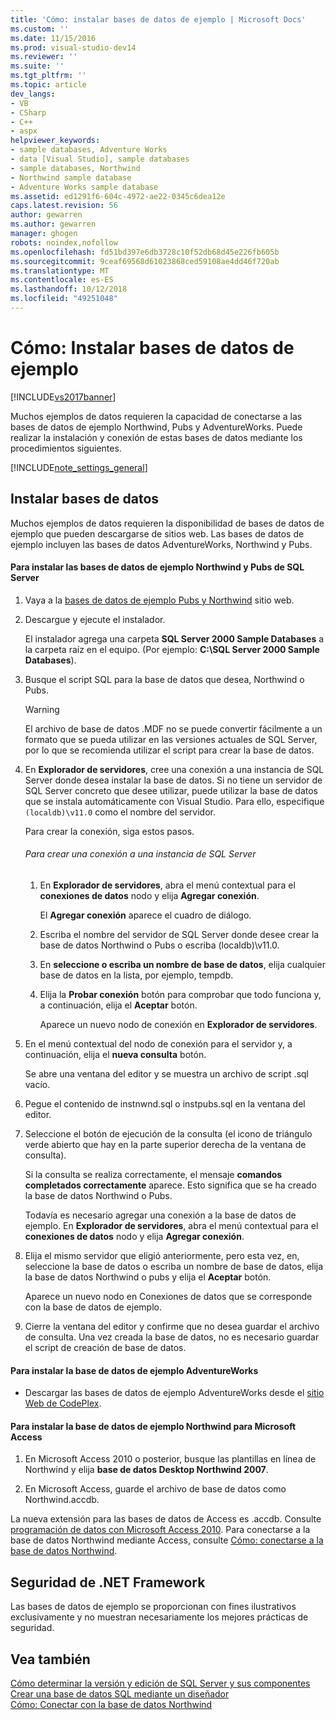 ```yaml
---
title: 'Cómo: instalar bases de datos de ejemplo | Microsoft Docs'
ms.custom: ''
ms.date: 11/15/2016
ms.prod: visual-studio-dev14
ms.reviewer: ''
ms.suite: ''
ms.tgt_pltfrm: ''
ms.topic: article
dev_langs:
- VB
- CSharp
- C++
- aspx
helpviewer_keywords:
- sample databases, Adventure Works
- data [Visual Studio], sample databases
- sample databases, Northwind
- Northwind sample database
- Adventure Works sample database
ms.assetid: ed1291f6-604c-4972-ae22-0345c6dea12e
caps.latest.revision: 56
author: gewarren
ms.author: gewarren
manager: ghogen
robots: noindex,nofollow
ms.openlocfilehash: fd51bd397e6db3728c10f52db68d45e226fb605b
ms.sourcegitcommit: 9ceaf69568d61023868ced59108ae4dd46f720ab
ms.translationtype: MT
ms.contentlocale: es-ES
ms.lasthandoff: 10/12/2018
ms.locfileid: "49251048"
---
```

# <a name="how-to-install-sample-databases"></a>Cómo: Instalar bases de datos de ejemplo
[!INCLUDE[vs2017banner](../includes/vs2017banner.md)]

Muchos ejemplos de datos requieren la capacidad de conectarse a las bases de datos de ejemplo Northwind, Pubs y AdventureWorks. Puede realizar la instalación y conexión de estas bases de datos mediante los procedimientos siguientes.  
  
 [!INCLUDE[note_settings_general](../includes/note-settings-general-md.md)]  
  
## <a name="installing-databases"></a>Instalar bases de datos  
 Muchos ejemplos de datos requieren la disponibilidad de bases de datos de ejemplo que pueden descargarse de sitios web. Las bases de datos de ejemplo incluyen las bases de datos AdventureWorks, Northwind y Pubs.  
  
#### <a name="to-install-the-northwind-and-pubs-sample-databases-for-sql-server"></a>Para instalar las bases de datos de ejemplo Northwind y Pubs de SQL Server  
  
1.  Vaya a la [bases de datos de ejemplo Pubs y Northwind](http://go.microsoft.com/fwlink?linkid=64296) sitio web.  
  
2.  Descargue y ejecute el instalador.  
  
     El instalador agrega una carpeta **SQL Server 2000 Sample Databases** a la carpeta raíz en el equipo. (Por ejemplo: **C:\SQL Server 2000 Sample Databases**).  
  
3.  Busque el script SQL para la base de datos que desea, Northwind o Pubs.  
  
    > [!WARNING]
    >  El archivo de base de datos .MDF no se puede convertir fácilmente a un formato que se pueda utilizar en las versiones actuales de SQL Server, por lo que se recomienda utilizar el script para crear la base de datos.  
  
4.  En **Explorador de servidores**, cree una conexión a una instancia de SQL Server donde desea instalar la base de datos. Si no tiene un servidor de SQL Server concreto que desee utilizar, puede utilizar la base de datos que se instala automáticamente con Visual Studio. Para ello, especifique `(localdb)\v11.0` como el nombre del servidor.  
  
     Para crear la conexión, siga estos pasos.  
  
    ###### <a name="to-create-a-connection-to-an-instance-of-sql-server"></a>Para crear una conexión a una instancia de SQL Server  
  
    1.  En **Explorador de servidores**, abra el menú contextual para el **conexiones de datos** nodo y elija **Agregar conexión**.  
  
         El **Agregar conexión** aparece el cuadro de diálogo.  
  
    2.  Escriba el nombre del servidor de SQL Server donde desee crear la base de datos Northwind o Pubs o escriba (localdb)\v11.0.  
  
    3.  En **seleccione o escriba un nombre de base de datos**, elija cualquier base de datos en la lista, por ejemplo, tempdb.  
  
    4.  Elija la **Probar conexión** botón para comprobar que todo funciona y, a continuación, elija el **Aceptar** botón.  
  
         Aparece un nuevo nodo de conexión en **Explorador de servidores**.  
  
5.  En el menú contextual del nodo de conexión para el servidor y, a continuación, elija el **nueva consulta** botón.  
  
     Se abre una ventana del editor y se muestra un archivo de script .sql vacío.  
  
6.  Pegue el contenido de instnwnd.sql o instpubs.sql en la ventana del editor.  
  
7.  Seleccione el botón de ejecución de la consulta (el icono de triángulo verde abierto que hay en la parte superior derecha de la ventana de consulta).  
  
     Si la consulta se realiza correctamente, el mensaje **comandos completados correctamente** aparece. Esto significa que se ha creado la base de datos Northwind o Pubs.  
  
     Todavía es necesario agregar una conexión a la base de datos de ejemplo. En **Explorador de servidores**, abra el menú contextual para el **conexiones de datos** nodo y elija **Agregar conexión**.  
  
8.  Elija el mismo servidor que eligió anteriormente, pero esta vez, en, seleccione la base de datos o escriba un nombre de base de datos, elija la base de datos Northwind o pubs y elija el **Aceptar** botón.  
  
     Aparece un nuevo nodo en Conexiones de datos que se corresponde con la base de datos de ejemplo.  
  
9. Cierre la ventana del editor y confirme que no desea guardar el archivo de consulta. Una vez creada la base de datos, no es necesario guardar el script de creación de base de datos.  
  
#### <a name="to-install-the-adventureworks-sample-databases"></a>Para instalar la base de datos de ejemplo AdventureWorks  
  
-   Descargar las bases de datos de ejemplo AdventureWorks desde el [sitio Web de CodePlex](http://go.microsoft.com/fwlink/?linkid=87843).  
  
#### <a name="to-install-the-northwind-sample-database-for-microsoft-access"></a>Para instalar la base de datos de ejemplo Northwind para Microsoft Access  
  
1.  En Microsoft Access 2010 o posterior, busque las plantillas en línea de Northwind y elija **base de datos Desktop Northwind 2007**.  
  
2.  En Microsoft Access, guarde el archivo de base de datos como Northwind.accdb.  
  
 La nueva extensión para las bases de datos de Access es .accdb. Consulte [programación de datos con Microsoft Access 2010](http://msdn.microsoft.com/library/office/ff965871.aspx). Para conectarse a la base de datos Northwind mediante Access, consulte [Cómo: conectarse a la base de datos Northwind](../data-tools/how-to-connect-to-the-northwind-database.md).  
  
## <a name="net-framework-security"></a>Seguridad de .NET Framework  
 Las bases de datos de ejemplo se proporcionan con fines ilustrativos exclusivamente y no muestran necesariamente los mejores prácticas de seguridad.  
  
## <a name="see-also"></a>Vea también  
 [Cómo determinar la versión y edición de SQL Server y sus componentes](http://support.microsoft.com/kb/321185)   
 [Crear una base de datos SQL mediante un diseñador](../data-tools/create-a-sql-database-by-using-a-designer.md)   
 [Cómo: Conectar con la base de datos Northwind](../data-tools/how-to-connect-to-the-northwind-database.md)